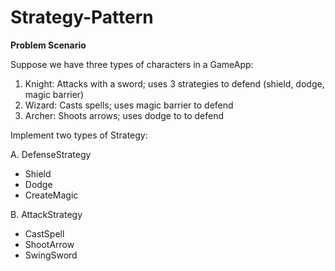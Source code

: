 # Strategy-Pattern

**Problem Scenario**

Suppose we have three types of characters in a GameApp:

1. Knight: Attacks with a sword; uses 3 strategies to defend (shield, dodge, magic barrier)
2. Wizard: Casts spells; uses magic barrier to defend
3. Archer: Shoots arrows; uses dodge to to defend

Implement two types of Strategy:

A. DefenseStrategy
- Shield
- Dodge
- CreateMagic

B. AttackStrategy
- CastSpell
- ShootArrow
- SwingSword 
